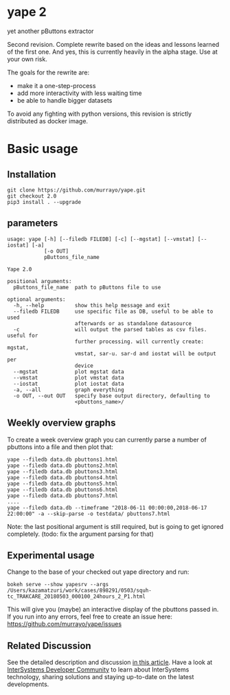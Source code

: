 # yape 2
yet another pButtons extractor

Second revision. Complete rewrite based on the ideas and lessons learned of the first one. And yes, this is currently heavily in the alpha stage. Use at your own risk.

The goals for the rewrite are:
   * make it a one-step-process
   * add more interactivity with less waiting time
   * be able to handle bigger datasets


To avoid any fighting with python versions, this revision is strictly distributed as
docker image.


# Basic usage
## Installation

```
git clone https://github.com/murrayo/yape.git
git checkout 2.0
pip3 install . --upgrade
```
## parameters
```
usage: yape [-h] [--filedb FILEDB] [-c] [--mgstat] [--vmstat] [--iostat] [-a]
            [-o OUT]
            pButtons_file_name

Yape 2.0

positional arguments:
  pButtons_file_name  path to pButtons file to use

optional arguments:
  -h, --help          show this help message and exit
  --filedb FILEDB     use specific file as DB, useful to be able to used
                      afterwards or as standalone datasource
  -c                  will output the parsed tables as csv files. useful for
                      further processing. will currently create: mgstat,
                      vmstat, sar-u. sar-d and iostat will be output per
                      device
  --mgstat            plot mgstat data
  --vmstat            plot vmstat data
  --iostat            plot iostat data
  -a, --all           graph everything
  -o OUT, --out OUT   specify base output directory, defaulting to
                      <pbuttons_name>/
```
## Weekly overview graphs

To create a week overview graph you can currently parse a number of pbuttons into a file and then plot that:
```
yape --filedb data.db pbuttons1.html
yape --filedb data.db pbuttons2.html
yape --filedb data.db pbuttons3.html
yape --filedb data.db pbuttons4.html
yape --filedb data.db pbuttons5.html
yape --filedb data.db pbuttons6.html
yape --filedb data.db pbuttons7.html
....
yape --filedb data.db --timeframe "2018-06-11 00:00:00,2018-06-17 22:00:00" -a --skip-parse -o testdata/ pbuttons7.html
```
Note: the last positional argument is still required, but is going to get ignored completely. (todo: fix the argument parsing for that)
## Experimental usage

Change to the base of your checked out yape directory and run:
```
bokeh serve --show yapesrv --args /Users/kazamatzuri/work/cases/898291/0503/squh-tc_TRAKCARE_20180503_000100_24hours_2_P1.html
```

This will give you (maybe) an interactive display of the pbuttons passed in. If you run into any errors, feel free to create an issue here: https://github.com/murrayo/yape/issues

## Related Discussion

See the detailed description and discussion [in this article](https://community.intersystems.com/post/yape-yet-another-pbuttons-extractor-and-automatically-create-charts).
Have a look at [InterSystems Developer Community](community.intersystems.com) to learn about InterSystems technology, sharing solutions and staying up-to-date on the latest developments.